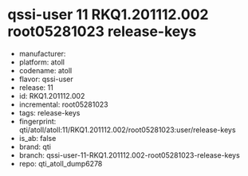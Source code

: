 # qssi-user 11 RKQ1.201112.002 root05281023 release-keys
- manufacturer: 
- platform: atoll
- codename: atoll
- flavor: qssi-user
- release: 11
- id: RKQ1.201112.002
- incremental: root05281023
- tags: release-keys
- fingerprint: qti/atoll/atoll:11/RKQ1.201112.002/root05281023:user/release-keys
- is_ab: false
- brand: qti
- branch: qssi-user-11-RKQ1.201112.002-root05281023-release-keys
- repo: qti_atoll_dump6278

